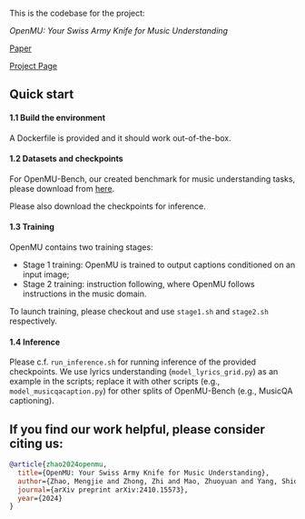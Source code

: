This is the codebase for the project: 

*OpenMU: Your Swiss Army Knife for Music Understanding*

[Paper](https://arxiv.org/abs/2410.15573) 

[Project Page](https://mzhaojp22.github.io/open_music_understanding/)

## Quick start

#### 1.1 Build the environment
A Dockerfile is provided and it should work out-of-the-box.


#### 1.2 Datasets and checkpoints

For OpenMU-Bench, our created benchmark for music understanding tasks, please download from [here](https://huggingface.co/datasets/Sony/OpenMU-Bench).

Please also download the checkpoints for inference.

#### 1.3 Training

OpenMU contains two training stages:

- Stage 1 training: OpenMU is trained to output captions conditioned on an input image;
- Stage 2 training: instruction following, where OpenMU follows instructions in the music domain.

To launch training, please checkout and use `stage1.sh` and `stage2.sh` respectively.

#### 1.4 Inference

Please c.f. `run_inference.sh` for running inference of the provided checkpoints. 
We use lyrics understanding (`model_lyrics_grid.py`) as an example in the scripts;
replace it with other scripts (e.g., `model_musicqacaption.py`) for other splits of OpenMU-Bench (e.g., MusicQA captioning).


## If you find our work helpful, please consider citing us:
```bibtex
@article{zhao2024openmu,
  title={OpenMU: Your Swiss Army Knife for Music Understanding},
  author={Zhao, Mengjie and Zhong, Zhi and Mao, Zhuoyuan and Yang, Shiqi and Liao, Wei-Hsiang and Takahashi, Shusuke and Wakaki, Hiromi and Mitsufuji, Yuki},
  journal={arXiv preprint arXiv:2410.15573},
  year={2024}
}
